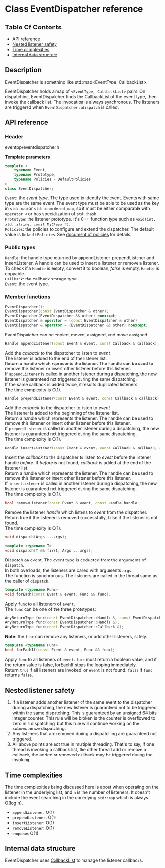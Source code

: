# Class EventDispatcher reference

## Table Of Contents

- [API reference](#apis)
- [Nested listener safety](#nested-listener-safety)
- [Time complexities](#time-complexities)
- [Internal data structure](#internal-data-structure)

## Description

EventDispatcher is something like std::map<EventType, CallbackList>.

EventDispatcher holds a map of `<EventType, CallbackList>` pairs. On dispatching, EventDispatcher finds the CallbackList of the event type, then invoke the callback list. The invocation is always synchronous. The listeners are triggered when `EventDispatcher::dispatch` is called.  

<a name="apis"></a>
## API reference

### Header

eventpp/eventdispatcher.h

**Template parameters**

```c++
template <
	typename Event,
	typename Prototype,
	typename Policies = DefaultPolicies
>
class EventDispatcher;
```
`Event`: the *event type*. The type used to identify the event. Events with same type are the same event. The event type must be able to be used as the key in `std::map` or `std::unordered_map`, so it must be either comparable with `operator <` or has specialization of `std::hash`.  
`Prototype`: the listener prototype. It's C++ function type such as `void(int, std::string, const MyClass *)`.  
`Policies`: the policies to configure and extend the dispatcher. The default value is `DefaultPolicies`. See [document of policies](policies.md) for details.  

### Public types

`Handle`: the handle type returned by appendListener, prependListener and insertListener. A handle can be used to insert a listener or remove a listener. To check if a `Handle` is empty, convert it to boolean, *false* is empty. `Handle` is copyable.  
`Callback`: the callback storage type.  
`Event`: the event type.  

### Member functions

```c++
EventDispatcher();
EventDispatcher(const EventDispatcher & other);
EventDispatcher(EventDispatcher && other) noexcept;
EventDispatcher & operator = (const EventDispatcher & other);
EventDispatcher & operator = (EventDispatcher && other) noexcept;
```

EventDispatcher can be copied, moved,  assigned, and move assigned.

```c++
Handle appendListener(const Event & event, const Callback & callback);
```  
Add the *callback* to the dispatcher to listen to *event*.  
The listener is added to the end of the listener list.  
Return a handle which represents the listener. The handle can be used to remove this listener or insert other listener before this listener.  
If `appendListener` is called in another listener during a dispatching, the new listener is guaranteed not triggered during the same dispatching.  
If the same callback is added twice, it results duplicated listeners.  
The time complexity is O(1).

```c++
Handle prependListener(const Event & event, const Callback & callback);
```  
Add the *callback* to the dispatcher to listen to *event*.  
The listener is added to the beginning of the listener list.  
Return a handle which represents the listener. The handle can be used to remove this listener or insert other listener before this listener.  
If `prependListener` is called in another listener during a dispatching, the new listener is guaranteed not triggered during the same dispatching.  
The time complexity is O(1).

```c++
Handle insertListener(const Event & event, const Callback & callback, const Handle before);
```  
Insert the *callback* to the dispatcher to listen to *event* before the listener handle *before*. If *before* is not found, *callback* is added at the end of the listener list.  
Return a handle which represents the listener. The handle can be used to remove this listener or insert other listener before this listener.  
If `insertListener` is called in another listener during a dispatching, the new listener is guaranteed not triggered during the same dispatching.  
The time complexity is O(1).  

```c++
bool removeListener(const Event & event, const Handle handle);
```  
Remove the listener *handle* which listens to *event* from the dispatcher.  
Return true if the listener is removed successfully, false if the listener is not found.  
The time complexity is O(1).  

```c++
void dispatch(Args ...args);  

template <typename T>  
void dispatch(T && first, Args ...args);
```  
Dispatch an event. The event type is deducted from the arguments of `dispatch`.  
In both overloads, the listeners are called with arguments `args`.  
The function is synchronous. The listeners are called in the thread same as the caller of `dispatch`.

```c++
template <typename Func>  
void forEach(const Event & event, Func && func);
```  
Apply `func` to all listeners of `event`.  
The `func` can be one of the three prototypes:  
```c++
AnyReturnType func(const EventDispatcher::Handle &, const EventDispatcher::Callback &);
AnyReturnType func(const EventDispatcher::Handle &);
AnyReturnType func(const EventDispatcher::Callback &);
```
**Note**: the `func` can remove any listeners, or add other listeners, safely.

```c++
template <typename Func>  
bool forEachIf(const Event & event, Func && func);
```  
Apply `func` to all listeners of `event`. `func` must return a boolean value, and if the return value is false, forEachIf stops the looping immediately.  
Return `true` if all listeners are invoked, or `event` is not found, `false` if `func` returns `false`.

<a name="nested-listener-safety"></a>
## Nested listener safety
1. If a listener adds another listener of the same event to the dispatcher during a dispatching, the new listener is guaranteed not to be triggered within the same dispatching. This is guaranteed by an unsigned 64 bits integer counter. This rule will be broken is the counter is overflowed to zero in a dispatching, but this rule will continue working on the subsequence dispatching.  
2. Any listeners that are removed during a dispatching are guaranteed not triggered.  
3. All above points are not true in multiple threading. That's to say, if one thread is invoking a callback list, the other thread add or remove a callback, the added or removed callback may be triggered during the invoking.

<a name="time-complexities"></a>
## Time complexities
The time complexities being discussed here is about when operating on the listener in the underlying list, and `n` is the number of listeners. It doesn't include the event searching in the underlying `std::map` which is always O(log n).
- `appendListener`: O(1)
- `prependListener`: O(1)
- `insertListener`: O(1)
- `removeListener`: O(1)
- `enqueue`: O(1)

<a name="internal-data-structure"></a>
## Internal data structure

EventDispatcher uses [CallbackList](doc/callbacklist.md) to manage the listener callbacks.  
